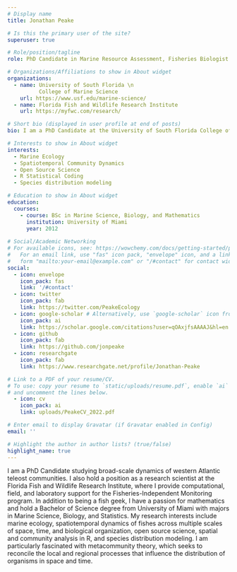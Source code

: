 ```yaml
---
# Display name
title: Jonathan Peake

# Is this the primary user of the site?
superuser: true

# Role/position/tagline
role: PhD Candidate in Marine Resource Assessment, Fisheries Biologist

# Organizations/Affiliations to show in About widget
organizations:
  - name: University of South Florida \n
          College of Marine Science
    url: https://www.usf.edu/marine-science/
  - name: Florida Fish and Wildlife Research Institute
    url: https://myfwc.com/research/

# Short bio (displayed in user profile at end of posts)
bio: I am a PhD Candidate at the University of South Florida College of Marine Science and a fisheries biologist at the Florida Fish and Wildlife Research Institute. My research interests include marine ecology, spatiotemporal dynamics of fishes across multiple scales of space, time, and biological organization, open science, spatial and community analysis in R, and species distribution modeling.

# Interests to show in About widget
interests:
  - Marine Ecology
  - Spatiotemporal Community Dynamics
  - Open Source Science
  - R Statistical Coding
  - Species distribution modeling

# Education to show in About widget
education:
  courses:
    - course: BSc in Marine Science, Biology, and Mathematics
      institution: University of Miami
      year: 2012
      
# Social/Academic Networking
# For available icons, see: https://wowchemy.com/docs/getting-started/page-builder/#icons
#   For an email link, use "fas" icon pack, "envelope" icon, and a link in the
#   form "mailto:your-email@example.com" or "/#contact" for contact widget.
social:
  - icon: envelope
    icon_pack: fas
    link: '/#contact'
  - icon: twitter
    icon_pack: fab
    link: https://twitter.com/PeakeEcology
  - icon: google-scholar # Alternatively, use `google-scholar` icon from `ai` icon pack
    icon_pack: ai
    link: https://scholar.google.com/citations?user=qOAxjfsAAAAJ&hl=en
  - icon: github
    icon_pack: fab
    link: https://github.com/jonpeake
  - icon: researchgate
    icon_pack: fab
    link: https://www.researchgate.net/profile/Jonathan-Peake

# Link to a PDF of your resume/CV.
# To use: copy your resume to `static/uploads/resume.pdf`, enable `ai` icons in `params.toml`,
# and uncomment the lines below.
  - icon: cv
    icon_pack: ai
    link: uploads/PeakeCV_2022.pdf

# Enter email to display Gravatar (if Gravatar enabled in Config)
email: ''

# Highlight the author in author lists? (true/false)
highlight_name: true
---
```


I am a PhD Candidate studying broad-scale dynamics of western Atlantic teleost communities. I also hold a position as a research scientist at the Florida Fish and Wildlife Research Institute, where I provide computational, field, and laboratory support for the Fisheries-Independent Monitoring program. In addition to being a fish geek, I have a passion for mathematics and hold a Bachelor of Science degree from University of Miami with majors in Marine Science, Biology, and Statistics. My research interests include marine ecology, spatiotemporal dynamics of fishes across multiple scales of space, time, and biological organization, open source science, spatial and community analysis in R, and species distribution modeling. I am particularly fascinated with metacommunity theory, which seeks to reconcile the local and regional processes that influence the distribution of organisms in space and time.
